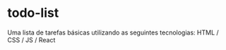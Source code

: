 # todo-list
Uma lista de tarefas básicas utilizando as seguintes tecnologias:
HTML / CSS / JS / React 
